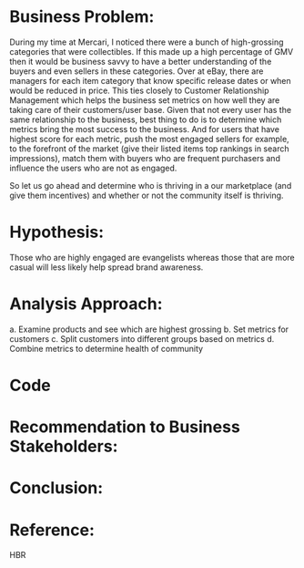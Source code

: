 # Business Problem:

During my time at Mercari, I noticed there were a bunch of high-grossing categories that were collectibles. If this made up a high percentage of GMV then it would be business savvy to have a better understanding of the buyers and even sellers in these categories.
Over at eBay, there are managers for each item category that know specific release dates or when would be reduced in price. This ties closely to Customer
Relationship Management which helps the business set metrics on how well they are taking care of their customers/user base. Given that not every user has the same relationship to the business, best thing to do is to 
determine which metrics bring the most success to the business. And for users that have highest score for each metric, push the most engaged sellers for example, to the forefront of the market (give their listed items top rankings in search impressions), match them with buyers who are frequent purchasers and influence the users who are not as engaged.

So let us go ahead and determine who is thriving in a our marketplace (and give them incentives) and whether or not the community itself is thriving.

# Hypothesis:

Those who are highly engaged are evangelists whereas those that are more casual will less likely help spread brand awareness.

# Analysis Approach:

a. Examine products and see which are highest grossing
b. Set metrics for customers
c. Split customers into different groups based on metrics
d. Combine metrics to determine health of community

# Code


# Recommendation to Business Stakeholders:


# Conclusion:


# Reference: 

HBR
